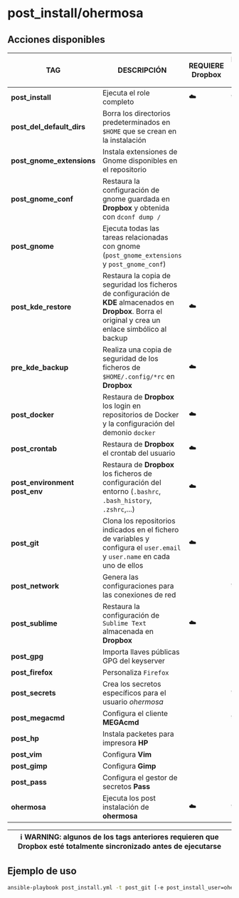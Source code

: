 # post_install/ohermosa

## Acciones disponibles

| **TAG** | **DESCRIPCIÓN** | **REQUIERE Dropbox** | **REQUIERE `ask-vault-pass`** |
|------------|--------------|----------------------|-------------------------------|
| **post_install** | Ejecuta el role completo | :cloud: | :lock: |
| **post_del_default_dirs** | Borra los directorios predeterminados en `$HOME` que se crean en la instalación | | |
| **post_gnome_extensions** | Instala extensiones de Gnome disponibles en el repositorio | | |
| **post_gnome_conf** | Restaura la configuración de gnome guardada en **Dropbox** y obtenida con `dconf dump /` | | |
| **post_gnome** | Ejecuta todas las tareas relacionadas con gnome (`post_gnome_extensions` y `post_gnome_conf`) | | |
| **post_kde_restore** | Restaura la copia de seguridad los ficheros de configuración de **KDE** almacenados en **Dropbox**. Borra el original y crea un enlace simbólico al backup | :cloud: | |
| **pre_kde_backup** | Realiza una copia de seguridad de los ficheros de `$HOME/.config/*rc` en **Dropbox** | :cloud: | |
| **post_docker** | Restaura de **Dropbox** los login en repositorios de Docker y la configuración del demonio `docker` | :cloud: | |
| **post_crontab** | Restaura de **Dropbox** el crontab del usuario | :cloud: | |
| **post_environment** <br> **post_env**| Restaura de **Dropbox** los ficheros de configuración del entorno (`.bashrc`, `.bash_history`, `.zshrc`,...) | :cloud: | |
| **post_git** | Clona los repositorios indicados en el fichero de variables y configura el `user.email` y `user.name` en cada uno de ellos | :cloud: |
| **post_network** | Genera las configuraciones para las conexiones de red | | :lock: |
| **post_sublime** | Restaura la configuración de `Sublime Text` almacenada en **Dropbox** | :cloud: | |
| **post_gpg** | Importa llaves públicas GPG del keyserver | | |
| **post_firefox** | Personaliza `Firefox` | | |
| **post_secrets** | Crea los secretos específicos para el usuario _ohermosa_ | | :lock: |
| **post_megacmd** | Configura el cliente **MEGAcmd** | | :lock: |
| **post_hp** | Instala packetes para impresora **HP** | | |
| **post_vim** | Configura **Vim** | | |
| **post_gimp** | Configura **Gimp** | | |
| **post_pass** | Configura el gestor de secretos **Pass** | | |
| **ohermosa** | Ejecuta los post instalación de **ohermosa** | :cloud: | :lock: |

| :information_source: **WARNING**: algunos de los tags anteriores requieren que **Dropbox** esté totalmente sincronizado antes de ejecutarse |
| --- |

## Ejemplo de uso

```bash
ansible-playbook post_install.yml -t post_git [-e post_install_user=ohermosa]
```
